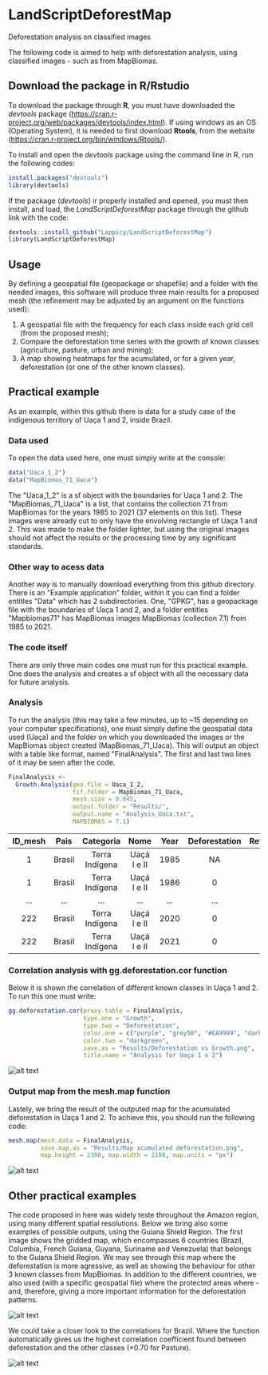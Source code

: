 # LandScriptDeforestMap
Deforestation analysis on classified images

The following code is aimed to help with deforestation analysis, using classified images - such as from MapBiomas.

## Download the package in R/Rstudio

To download the package through **R**, you must have downloaded the *devtools* package (https://cran.r-project.org/web/packages/devtools/index.html). If using windows as an OS (Operating System), it is needed to first download **Rtools**, from the website (https://cran.r-project.org/bin/windows/Rtools/).

To install and open the *devtools* package using the command line in R, run the following codes:
```r
install.packages("devtools")
library(devtools)
```
If the package (*devtools*) ir properly installed and opened, you must then install, and load, the *LandScriptDeforestMap* package through the github link with the code:
```r
devtools::install_github("Lappicy/LandScriptDeforestMap")
library(LandScriptDeforestMap)
```

## Usage
By defining a geospatial file (geopackage or shapefile) and a folder with the needed images, this software will produce three main results for a proposed mesh (the refinement may be adjusted by an argument on the functions used):
1. A geospatial file with the frequency for each class inside each grid cell (from the proposed mesh);
2. Compare the deforestation time series with the growth of known classes (agriculture, pasture, urban and mining);
3. A map showing heatmaps for the acumulated, or for a given year, deforestation (or one of the other known classes).

## Practical example
As an example, within this github there is data for a study case of the indigenous territory of Uaça 1 and 2, inside Brazil.

### Data used
To open the data used here, one must simply write at the console:
```r
data("Uaca_1_2")
data("MapBiomas_71_Uaca")
```

The "Uaca_1_2" is a sf object with the boundaries for Uaça 1 and 2. The "MapBiomas_71_Uaca" is a list, that contains the collection 7.1 from MapBiomas for the years 1985 to 2021 (37 elements on this list). These images were already cut to only have the envolving rectangle of Uaça 1 and 2. This was made to make the folder lighter, but using the original images should not affect the results or the processing time by any significant standards.

### Other way to acess data
Another way is to manually download everything from this github directory. There is an "Example application" folder, within it you can find a folder entitles "Data" which has 2 subdirectories. One, "GPKG", has a geopackage file with the boundaries of Uaça 1 and 2, and a folder entitles "Mapbiomas71" has MapBiomas images MapBiomas (collection 7.1) from 1985 to 2021.

### The code itself
There are only three main codes one must run for this practical example. One does the analysis and creates a sf object with all the necessary data for future analysis. 

### Analysis
To run the analysis (this may take a few minutes, up to ~15 depending on your computer specifications), one must simply define the geospatial data used (Uaça) and the folder on which you downloaded the images or the MapBiomas object created (MapBiomas_71_Uaca). This will output an object with a table like format, named "FinalAnalysis". The first and last two lines of it may be seen after the code.
```r
FinalAnalysis <-
  Growth.Analysis(geo.file = Uaca_1_2,
                  tif.folder = MapBiomas_71_Uaca,
                  mesh.size = 0.045,
                  output.folder = "Results/",
                  output.name = "Analysis_Uaca.txt",
                  MAPBIOMAS = 7.1)
```

| ID_mesh |	Pais | Categoria | Nome | Year | Deforestation | Reforestation | Growth_Urban | Growth_Mining | Growth_Pasture | Growth_Agriculture | Forest | NonForest | Water | Others | Urban | Mining | Pasture | Agriculture | 0 | 11 | 12 | 15 | 3 | 33 | 4 | 41 |
| :----------: | :----------: | :--------------------: | :--------------------: | :----------: | :----------: | :----------: | :----------: | :----------: | :----------: | :----------: | :----------: | :----------: | :----------: | :----------: | :----------: | :----------: | :----------: | :----------: | :----------: | :----------: | :----------: | :----------: | :----------: | :----------: | :----------: | :----------: |
| 1	| Brasil | Terra Indígena | Uaçá I e II | 1985 | NA | NA | NA | NA | NA | NA | 10.6983 | 0 | 0 | 0 | 0 | 0 | 0 | 0 | NA | NA | NA | NA | 10.6983 | NA | NA | NA |
| 1 |	Brasil | Terra Indígena | Uaçá I e II | 1986 | 0 | 0 | 0 | 0 | 0 | 0 | 10.6983 | 0 | 0 | 0 | 0 | 0 | 0 | 0 | NA | NA | NA | NA | 10.6983 | NA | NA | NA |
| ... | ... | ... | ... | ... | ... | ... | ... | ... | ... | ... | ... | ... | ... | ... | ... | ... | ... | ... | ... | ... | ... | ... | ... | ... | ... | ... |
| 222 | Brasil | Terra Indígena |	Uaçá I e II |	2020 | 0 | 0 | 0 | 0 | 0 | 0 | 0.1008 | 0.234 | 0 | 0 | 0 | 0 | 0 | 0 | NA | NA | 0.234 | NA | 0.1008 | NA | NA | NA |
| 222 | Brasil | Terra Indígena |	Uaçá I e II |	2021 | 0 | 0 | 0 | 0 | 0 | 0 | 0.1008 | 0.234 | 0 | 0 | 0 | 0 | 0 | 0 | NA | NA | 0.234 | NA | 0.1008 | NA | NA | NA |

### Correlation analysis with gg.deforestation.cor function
Below it is shown the correlation of different known classes in Uaça 1 and 2. To run this one must write:
```r
gg.deforestation.cor(proxy.table = FinalAnalysis,
                     type.one = "Growth",
                     type.two = "Deforestation",
                     color.one = c("purple", "grey50", "#EA9999", "darkorange"),
                     color.two = "darkgreen",
                     save.as = "Results/Deforestation vs Growth.png",
                     title.name = "Analysis for Uaça 1 e 2")
```
![alt text](https://github.com/Lappicy/DeforestMapBiomas/blob/main/Example%20application/Results/Deforestation%20vs%20Growth.png?raw=true)

### Output map from the mesh.map function
Lastely, we bring the result of the outputed map for the acumulated deforestation in Uaça 1 and 2. To achieve this, you should run the following code:
```r
mesh.map(mesh.data = FinalAnalysis,
         save.map.as = "Results/Map acumulated deforestation.png",
         map.height = 2300, map.width = 2100, map.units = "px")
```
![alt text](https://github.com/Lappicy/DeforestMapBiomas/blob/main/Example%20application/Results/Map%20acumulated%20deforestation.png?raw=true)

## Other practical examples
The code proposed in here was widely teste throughout the Amazon region, using many different spatial resolutions. Below we bring also some examples of possible outputs, using the Guiana Shield Region. The first image shows the gridded map, which encompasses 6 countries (Brazil, Columbia, French Guiana, Guyana, Suriname and Venezuela) that belongs to the Guiana Shield Region. We may see through this map where the deforestation is more agressive, as well as showing the behaviour for other 3 known classes from MapBiomas. In addition to the different countries, we also used (with a specific geospatial file) where the protected areas where - and, therefore, giving a more important information for the deforestation patterns.

![alt text](https://github.com/Lappicy/DeforestMapBiomas/blob/main/Example%20application/Others/Guiana%20Shield%20Example.png?raw=true)

We could take a closer look to the correlations for Brazil. Where the function automatically gives us the highest correlation coefficient found between deforestation and the other classes (+0.70 for Pasture).

![alt text](https://github.com/Lappicy/DeforestMapBiomas/blob/main/Example%20application/Others/Brazil%20example.png?raw=true)


